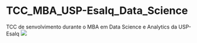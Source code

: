 # TCC_MBA_USP-Esalq_Data_Science
TCC de senvolvimento durante o MBA em Data Science e Analytics da USP-Esalq
<img src="https://bkit.co/w_62f6a840b25b4.gif" />
